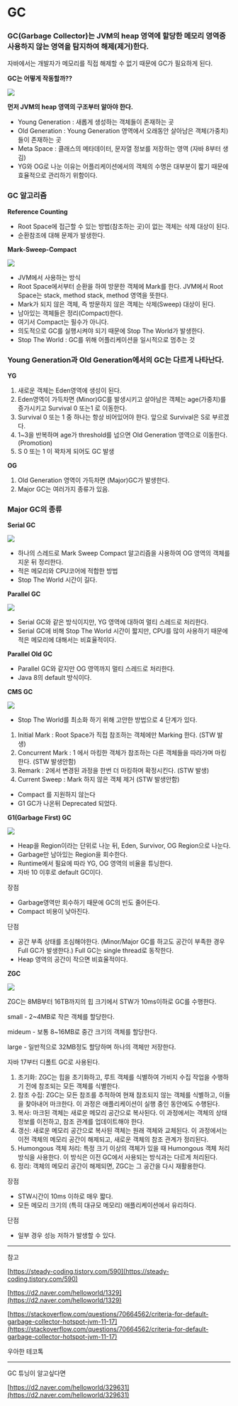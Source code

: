 # GC

### GC(Garbage Collector)는 JVM의 heap 영역에 할당한 메모리 영역중 사용하지 않는 영역을 탐지하여 해제(제거)한다.

자바에서는 개발자가 메모리를 직접 해제할 수 없기 때문에 GC가 필요하게 된다.

**GC는 어떻게 작동할까??**

![](https://velog.velcdn.com/images/goseungwon/post/d8d5338a-a045-4bf7-a547-9d035efacfdd/image.png)


**먼저 JVM의 heap 영역의 구조부터 알아야 한다.**

- Young Generation : 새롭게 생성하는 객체들이 존재하는 곳
- Old Generation : Young Generation 영역에서 오래동안 살아남은 객체(가중치)들이 존재하는 곳
- Meta Space : 클래스의 메타데이터, 문자열 정보를 저장하는 영역 (자바 8부터 생김)
- YG와 OG로 나눈 이유는 어플리케이션에서의 객체의 수명은 대부분이 짧기 때문에 효율적으로 관리하기 위함이다.

### GC 알고리즘

**Reference Counting**

- Root Space에 접근할 수 있는 방법(참조하는 곳)이 없는 객체는 삭제 대상이 된다.
- 순환참조에 대해 문제가 발생한다.

**Mark-Sweep-Compact**

![](https://velog.velcdn.com/images/goseungwon/post/34e63d8e-7b8c-41b1-8f5b-6c234a01fcbe/image.png)


- JVM에서 사용하는 방식
- Root Space에서부터 순환을 하여 방문한 객체에 Mark를 한다.
JVM에서 Root Space는 stack, method stack, method 영역을 뜻한다.
- Mark가 되지 않은 객체, 즉 방문하지 않은 객체는 삭제(Sweep) 대상이 된다.
- 남아있는 객체들은 정리(Compact)한다.
- 여기서 Compact는 필수가 아니다.
- 의도적으로 GC를 실행시켜야 되기 때문에 Stop The World가 발생한다.
- Stop The World : GC를 위해 어플리케이션을 일시적으로 멈추는 것

### Young Generation과 Old Generation에서의 GC는 다르게 나타난다.

**YG**

1. 새로운 객체는 Eden영역에 생성이 된다.
2. Eden영역이 가득차면 (Minor)GC를 발생시키고 살아남은 객체는 age(가중치)를 증가시키고 Survival 0 또는1 로 이동한다.
3. Survival 0 또는 1 중 하나는 항상 비어있어야 한다. 앞으로 Survival은 S로 부르겠다.
4. 1~3을 반복하며 age가 threshold를 넘으면 Old Generation 영역으로 이동한다. (Promotion)
5. S 0 또는 1 이 꽉차게 되어도 GC 발생

**OG**

1. Old Generation 영역이 가득차면 (Major)GC가 발생한다.
2. Major GC는 여러가지 종류가 있음.

### Major GC의 종류

**Serial GC**

![](https://velog.velcdn.com/images/goseungwon/post/6a81de8c-f6d7-4a22-962c-d7ac8c22f181/image.png)


- 하나의 스레드로 Mark Sweep Compact 알고리즘을 사용하여 OG 영역의 객체를 지운 뒤 정리한다.
- 적은 메모리와 CPU코어에 적합한 방법
- Stop The World 시간이 길다.

**Parallel GC**

![](https://velog.velcdn.com/images/goseungwon/post/31d09f9f-97dd-445c-b0a9-a0457973a989/image.png)


- Serial GC와 같은 방식이지만, YG 영역에 대하여 멀티 스레드로 처리한다.
- Serial GC에 비해 Stop The World 시간이 짧지만, CPU를 많이 사용하기 때문에 적은 메모리에 대해서는 비효율적이다.

**Parallel Old GC**

- Parallel GC와 같지만 OG 영역까지 멀티 스레드로 처리한다.
- Java 8의 default 방식이다.

**CMS GC**

![](https://velog.velcdn.com/images/goseungwon/post/1f1ea74a-9a6c-40db-ae86-1b61cf960911/image.png)


- Stop The World를 최소화 하기 위해 고안한 방법으로 4 단계가 있다.
1. Initial Mark : Root Space가 직접 참조하는 객체에만 Marking 한다. (STW 발생)
2. Concurrent Mark : 1 에서 마킹한 객체가 참조하는 다른 객체들을 따라가며 마킹한다. (STW 발생안함)
3. Remark : 2에서 변경된 과정을 한번 더 마킹하며 확정시킨다. (STW 발생)
4. Current Sweep : Mark 하지 않은 객체 제거 (STW 발생안함)
- Compact 를 지원하지 않는다
- G1 GC가 나온뒤 Deprecated 되었다.

**G1(Garbage First) GC**

![](https://velog.velcdn.com/images/goseungwon/post/2870ed1e-f3d2-4adf-b34b-be26966e6c0d/image.png)


- Heap을 Region이라는 단위로 나눈 뒤, Eden, Survivor, OG Region으로 나눈다.
- Garbage만 남아있는 Region을 회수한다.
- Runtime에서 필요에 따라 YG, OG 영역의 비율을 튜닝한다.
- 자바 10 이후로 default GC이다.

장점

- Garbage영역만 회수하기 때문에 GC의 빈도 줄어든다.
- Compact 비용이 낮아진다.

단점

- 공간 부족 상태를 조심해야한다. (Minor/Major GC를 하고도 공간이 부족한 경우 Full GC가 발생한다.)
Full GC는 single thread로 동작한다.
- Heap 영역의 공간이 작으면 비효율적이다.

**ZGC**

![](https://velog.velcdn.com/images/goseungwon/post/c641833a-6719-4202-8691-813877274c83/image.png)


ZGC는 8MB부터 16TB까지의 힙 크기에서 STW가 10ms이하로 GC를 수행한다.

small - 2~4MB로 작은 객체를 할당한다.

mideum - 보통 8~16MB로 중간 크기의 객체를 할당한다.

large - 일반적으로 32MB정도 할당하며 하나의 객체만 저장한다.

자바 17부터 디폴트 GC로 사용된다.

1. 초기화: ZGC는 힙을 초기화하고, 루트 객체를 식별하여 가비지 수집 작업을 수행하기 전에 참조되는 모든 객체를 식별한다.
2. 참조 수집: ZGC는 모든 참조를 추적하여 현재 참조되지 않는 객체를 식별하고, 이들을 찾아내어 마크한다. 이 과정은 애플리케이션이 실행 중인 동안에도 수행된다.
3. 복사: 마크된 객체는 새로운 메모리 공간으로 복사된다. 이 과정에서는 객체의 상태 정보를 이전하고, 참조 관계를 업데이트해야 한다.
4. 갱신: 새로운 메모리 공간으로 복사된 객체는 원래 객체와 교체된다. 이 과정에서는 이전 객체의 메모리 공간이 해제되고, 새로운 객체의 참조 관계가 정리된다.
5. Humongous 객체 처리: 특정 크기 이상의 객체가 있을 때 Humongous 객체 처리 방식을 사용한다. 이 방식은 이전 GC에서 사용되는 방식과는 다르게 처리된다.
6. 정리: 객체의 메모리 공간이 해제되면, ZGC는 그 공간을 다시 재활용한다.

장점

- STW시간이 10ms 이하로 매우 짧다.
- 모든 메모리 크기의 (특히 대규모 메모리) 애플리케이션에서 유리하다.

단점

- 일부 경우 성능 저하가 발생할 수 있다.

---

참고

[https://steady-coding.tistory.com/590](https://steady-coding.tistory.com/590)

[https://d2.naver.com/helloworld/1329](https://d2.naver.com/helloworld/1329)

[https://stackoverflow.com/questions/70664562/criteria-for-default-garbage-collector-hotspot-jvm-11-17](https://stackoverflow.com/questions/70664562/criteria-for-default-garbage-collector-hotspot-jvm-11-17)

우아한 테코톡

---

GC 튜닝이 알고싶다면

[https://d2.naver.com/helloworld/329631](https://d2.naver.com/helloworld/329631)

